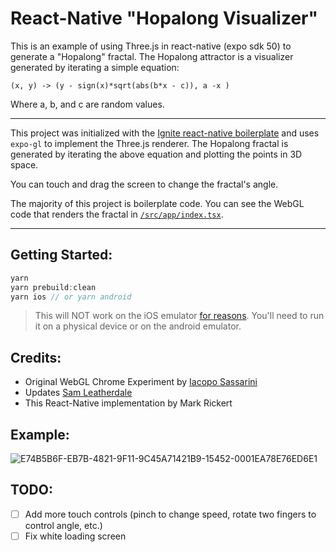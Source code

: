 # React-Native "Hopalong Visualizer"

This is an example of using Three.js in react-native (expo sdk 50) to generate a "Hopalong" fractal. The Hopalong attractor is a visualizer generated by iterating a simple equation:

```
(x, y) -> (y - sign(x)*sqrt(abs(b*x - c)), a -x )
```

Where a, b, and c are random values.

---

This project was initialized with the [Ignite react-native boilerplate](https://github.com/infinitered/ignite) and uses `expo-gl` to implement the Three.js renderer. The Hopalong fractal is generated by iterating the above equation and plotting the points in 3D space.

You can touch and drag the screen to change the fractal's angle.

The majority of this project is boilerplate code. You can see the WebGL code that renders the fractal in [`/src/app/index.tsx`](https://github.com/markrickert/react-native-hopalong-visualizer/blob/main/src/app/index.tsx).

---

## Getting Started:

```ts
yarn
yarn prebuild:clean
yarn ios // or yarn android
```

> This will NOT work on the iOS emulator [for reasons](https://github.com/expo/expo-three?tab=readme-ov-file#usage). You'll need to run it on a physical device or on the android emulator.

## Credits:

* Original WebGL Chrome Experiment by [Iacopo Sassarini](https://experiments.withgoogle.com/webgl-attractors-trip)
* Updates [Sam Leatherdale](https://github.com/SamLeatherdale/hopalong-redux)
* This React-Native implementation by Mark Rickert

## Example:

![E74B5B6F-EB7B-4821-9F11-9C45A71421B9-15452-0001EA78E76ED6E1](https://github.com/markrickert/react-native-hopalong-visualizer/assets/139261/c662c42e-156f-4b1f-a440-55ea8b25d78a)

## TODO:

 - [ ] Add more touch controls (pinch to change speed, rotate two fingers to control angle, etc.)
 - [ ] Fix white loading screen
